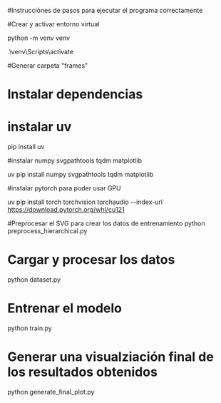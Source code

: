 #Instrucciónes de pasos para ejecutar el programa correctamente

#Crear y activar entorno virtual

python -m venv venv

.\venv\Scripts\activate

#Generar carpeta "frames"

# Instalar dependencias
# instalar uv
pip install uv

#instalar numpy svgpathtools tqdm matplotlib

uv pip install numpy svgpathtools tqdm matplotlib

#instalar pytorch para poder usar GPU

uv pip install torch torchvision torchaudio --index-url https://download.pytorch.org/whl/cu121

#Preprocesar el SVG para crear los datos de entrenamiento
python preprocess_hierarchical.py
# Cargar y procesar los datos 
python dataset.py
# Entrenar el modelo
python train.py
# Generar una visualziación final de los resultados obtenidos
python generate_final_plot.py

